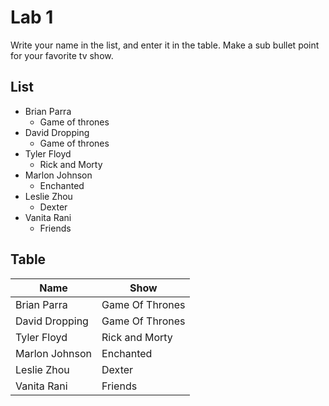# Lab 1
Write your name in the list, and enter it in the table. Make a sub bullet point for your favorite tv show.

## List
* Brian Parra
  * Game of thrones
* David Dropping
  * Game of thrones
* Tyler Floyd
    * Rick and Morty
* Marlon Johnson
    * Enchanted
* Leslie Zhou
    * Dexter
* Vanita Rani
    * Friends



## Table
| Name | Show|
| ------------- | ------------- |
| Brian Parra     | Game Of Thrones|
| David Dropping     | Game Of Thrones|
| Tyler Floyd | Rick and Morty|
| Marlon Johnson | Enchanted |
| Leslie Zhou | Dexter |
| Vanita Rani | Friends |
